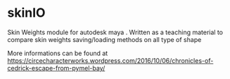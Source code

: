 # skinIO
Skin Weights module for autodesk maya . Written as a teaching material to compare skin weights saving/loading methods on all type of shape

More informations can be found at https://circecharacterworks.wordpress.com/2016/10/06/chronicles-of-cedrick-escape-from-pymel-bay/

